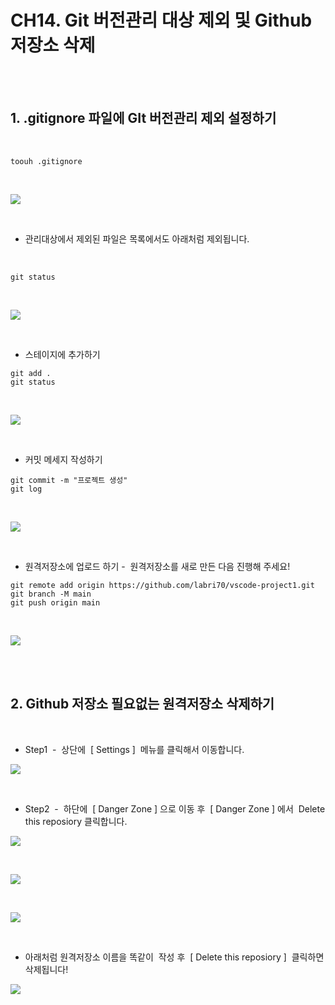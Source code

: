 
# CH14. Git 버전관리 대상 제외 및 Github 저장소 삭제

<br>
<br>

## 1. .gitignore 파일에 GIt 버전관리 제외 설정하기

<br>

```
toouh .gitignore
```

<br>

![](Files/image%2081.png)  

<br>

- 관리대상에서 제외된 파일은 목록에서도 아래처럼 제외됩니다.

<br>

```
git status
```

<br>

![](Files/image%2082.png)  

<br>  

- 스테이지에 추가하기  

```
git add .
git status
```

<br>

![](Files/image%2083.png)  

<br>  

- 커밋 메세지 작성하기   

```
git commit -m "프로젝트 생성"
git log
```

<br>

![](Files/image%2084.png)  

<br>
  

- 원격저장소에 업로드 하기 -  원격저장소를 새로 만든 다음 진행해 주세요!
  
```
git remote add origin https://github.com/labri70/vscode-project1.git
git branch -M main
git push origin main
```

<br>

![](Files/image%2085.png)  

<br>
<br>  

## 2. Github 저장소 필요없는 원격저장소 삭제하기

<br>

- Step1  -  상단에  \[ Settings \]  메뉴를 클릭해서 이동합니다.

  

![](Files/image%2086.png)  

<br>  

- Step2  -  하단에  \[ Danger Zone \] 으로 이동 후  \[ Danger Zone \] 에서  Delete this reposiory 클릭합니다.  

![](Files/image%2087.png)  

<br>

![](Files/image%2088.png)  

<br>

![](Files/image%2089.png)  

<br>

  

- 아래처럼 원격저장소 이름을 똑같이  작성 후  \[ Delete this reposiory \]  클릭하면 삭제됩니다!  

![](Files/image%2090.png)  

